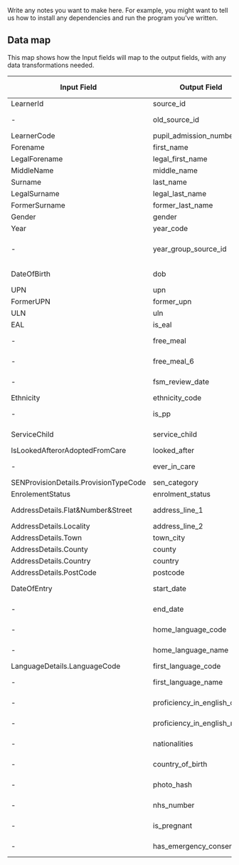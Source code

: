 Write any notes you want to make here. For example, you might want to
tell us how to install any dependencies and run the program you've
written.

## Data map

This map shows how the Input fields will map to the output fields, with any data transformations needed.

| Input Field | Output Field | Transformation needed |
|-------------|--------------|-----------------------|
| LearnerId | source_id | int to string |
| - | old_source_id | missing value to null |
| LearnerCode | pupil_admission_number | - |
| Forename | first_name | - |
| LegalForename | legal_first_name | - |
| MiddleName | middle_name | - |
| Surname | last_name | - |
| LegalSurname | legal_last_name | - |
| FormerSurname | former_last_name | - |
| Gender | gender | - |
| Year | year_code | - |
| - | year_group_source_id | add default value "2018-1718" |
| DateOfBirth | dob | date to datetime |
| UPN | upn | - |
| FormerUPN | former_upn | - |
| ULN | uln | - |
| EAL | is_eal | - |
| - | free_meal | missing value to null |
| - | free_meal_6 | missing value to null |
| - | fsm_review_date | missing value to null |
| Ethnicity | ethnicity_code | - |
| - | is_pp | missing value to boolean |
| ServiceChild | service_child | string to boolean |
| IsLookedAfterorAdoptedFromCare | looked_after | null to boolean |
| - | ever_in_care | missing value to null |
| SENProvisionDetails.ProvisionTypeCode | sen_category | - |
| EnrolementStatus | enrolment_status | - |
| AddressDetails.Flat&Number&Street | address_line_1 | concatenate strings |
| AddressDetails.Locality | address_line_2 | - |
| AddressDetails.Town | town_city | - |
| AddressDetails.County | county | - |
| AddressDetails.Country | country | - |
| AddressDetails.PostCode | postcode | - |
| DateOfEntry | start_date | date to datetime |
| - | end_date | missing value to null |
| - | home_language_code | missing value to null |
| - | home_language_name | missing value to null |
| LanguageDetails.LanguageCode | first_language_code | - |
| - | first_language_name | missing value to null |
| - | proficiency_in_english_code | missing value to null |
| - | proficiency_in_english_name | missing value to null |
| - | nationalities | add default value "GBR" |
| - | country_of_birth | add default value "GBR" |
| - | photo_hash | missing value to null |
| - | nhs_number | missing value to null |
| - | is_pregnant | missing value to null |
| - | has_emergency_consent | missing value to null |
